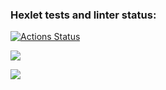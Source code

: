 ### Hexlet tests and linter status:
[![Actions Status](https://github.com/procoview/python-project-49/actions/workflows/hexlet-check.yml/badge.svg)](https://github.com/procoview/python-project-49/actions)

<a href="https://codeclimate.com/github/procoview/python-project-49/maintainability"><img src="https://api.codeclimate.com/v1/badges/d2ca59d5d5d8b5e2763d/maintainability" /></a>

<a href="https://asciinema.org/a/A0ogWW6nwh1BWmJGMtBBAt3Fd" target="_blank"><img src="https://asciinema.org/a/A0ogWW6nwh1BWmJGMtBBAt3Fd.svg" /></a>